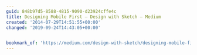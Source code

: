 ```yaml
---
guid: 848b97d5-8588-4815-9090-d23924cffe4c
title: Designing Mobile First — Design with Sketch — Medium
created: '2014-07-29T14:51:55+00:00'
changed: '2019-09-24T14:43:05+00:00'


bookmark_of: 'https://medium.com/design-with-sketch/designing-mobile-first-a082d2b4a4c8'
---
```





